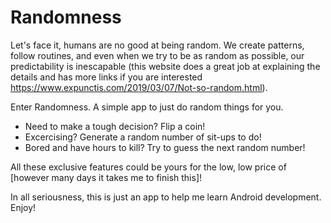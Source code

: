 # Randomness

Let's face it, humans are no good at being random. We create patterns, follow routines, and even when we try to be as random as possible, our predictability is inescapable (this website does a great job at explaining the details and has more links if you are interested https://www.expunctis.com/2019/03/07/Not-so-random.html).

Enter Randomness. A simple app to just do random things for you. 
* Need to make a tough decision? Flip a coin!
* Excercising? Generate a random number of sit-ups to do!
* Bored and have hours to kill? Try to guess the next random number!

All these exclusive features could be yours for the low, low price of [however many days it takes me to finish this]!

In all seriousness, this is just an app to help me learn Android development. Enjoy!
